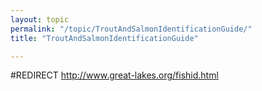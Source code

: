 ```yaml
---
layout: topic
permalink: "/topic/TroutAndSalmonIdentificationGuide/"
title: "TroutAndSalmonIdentificationGuide"

---
```


#REDIRECT http://www.great-lakes.org/fishid.html

